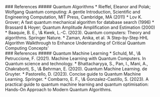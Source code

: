 <section data-markdown>
### References
##### Quantum Algorithms
* Rieffel, Eleanor and Polak; Wolfgang Quantum computing: A gentle Introduction, Scientific and Engineering Computation, MIT Press, Cambridge, MA (2011)
* Lov K. Grover; A fast quantum mechanical algorithm for database search (1996)
* Brassard & Hoyer; Quantum Amplitude Amplification and Estimation (2000)
*  Baaquie, B. E., \& Kwek, L.-C. (2023). Quantum computers: Theory and algorithms. Springer Nature.
* Zaman, Anika, et al. ‘A Step-by-Step HHL Algorithm Walkthrough to Enhance Understanding of Critical Quantum Computing Concepts’
</section>
<section data-markdown>
### References
##### Quantum Machine Learning
* Schuld, M., \& Petruccione, F. (2021). Machine Learning with Quantum Computers. In Quantum science and technology.
* Bhattacharyya, S., Pan, I., Mani, A., Chakraborti, S., \& Behrman, E. (2020). Quantum Machine Learning. de Gruyter.
* Pastorello, D. (2023). Concise guide to Quantum Machine Learning. Springer.
* Combarro, E. F., \& Gonzalez-Castillo, S. (2023). A practical guide to quantum machine learning and quantum optimisation: Hands-On Approach to Modern Quantum Algorithms.
</section>



